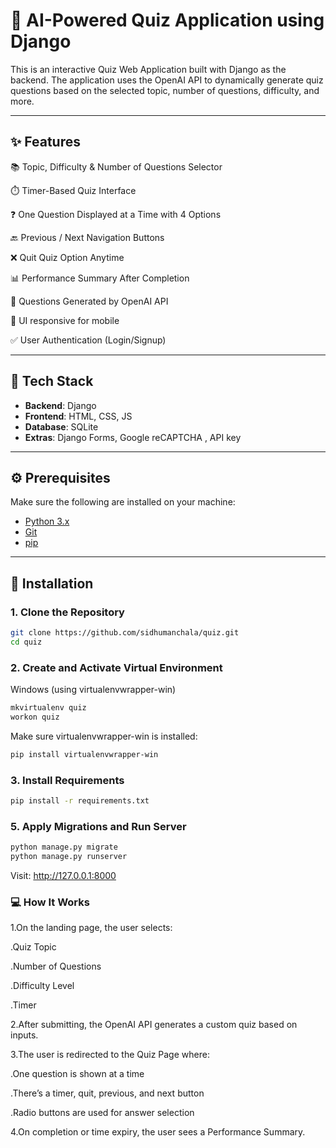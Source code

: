 # 🧠 AI-Powered Quiz Application using Django
This is an interactive Quiz Web Application built with Django as the backend. The application uses the OpenAI API to dynamically generate quiz questions based on the selected topic, number of questions, difficulty, and more.


---

## ✨ Features

📚 Topic, Difficulty & Number of Questions Selector

⏱️ Timer-Based Quiz Interface

❓ One Question Displayed at a Time with 4 Options

🔙 Previous / Next Navigation Buttons

❌ Quit Quiz Option Anytime

📊 Performance Summary After Completion

🤖 Questions Generated by OpenAI API

📱 UI responsive for mobile

✅ User Authentication (Login/Signup)

---

## 🔧 Tech Stack

- **Backend**: Django  
- **Frontend**: HTML, CSS, JS  
- **Database**: SQLite  
- **Extras**: Django Forms, Google reCAPTCHA , API key 

---

## ⚙️ Prerequisites

Make sure the following are installed on your machine:

- [Python 3.x](https://www.python.org/downloads/)
- [Git](https://git-scm.com/downloads)
- [pip](https://pip.pypa.io/en/stable/installation/)

---

## 🚀 Installation

### 1. Clone the Repository
```bash
git clone https://github.com/sidhumanchala/quiz.git
cd quiz
```
### 2. Create and Activate Virtual Environment
Windows (using virtualenvwrapper-win)
```bash
mkvirtualenv quiz
workon quiz

```
Make sure virtualenvwrapper-win is installed:
```bash
pip install virtualenvwrapper-win
```
### 3. Install Requirements
```bash
pip install -r requirements.txt
```
### 5. Apply Migrations and Run Server
```bash
python manage.py migrate
python manage.py runserver
```
Visit: http://127.0.0.1:8000

### 💻 How It Works
1.On the landing page, the user selects:

  .Quiz Topic

  .Number of Questions

  .Difficulty Level

  .Timer

2.After submitting, the OpenAI API generates a custom quiz based on inputs.

3.The user is redirected to the Quiz Page where:

  .One question is shown at a time

  .There’s a timer, quit, previous, and next button

  .Radio buttons are used for answer selection

4.On completion or time expiry, the user sees a Performance Summary.

